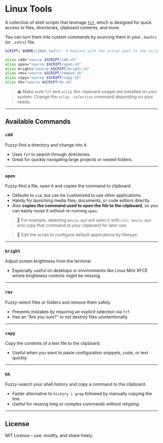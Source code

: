 # Linux Tools

A collection of shell scripts that leverage [`fzf`](https://github.com/junegunn/fzf), which is designed for quick access to files, directories, clipboard contents, and more.

You can turn them into custom commands by sourcing them in your `.bashrc` (or `.zshrc`) file:

```bash
SCRIPT="$HOME/LINUX_tools"  # Replace with the actual path to the script folder

alias cdd="source $SCRIPT/cdd.sh"
alias open="source $SCRIPT/open.sh"
alias bright="source $SCRIPT/bright.sh"
alias rmv="source $SCRIPT/remove.sh"
alias copy="source $SCRIPT/copy.sh"
alias hh="source $SCRIPT/hh.sh"
```

> ⚠️ Make sure `fzf` and `xclip` (for clipboard usage) are installed on your system.
> Change the `xclip -selection` command depending on your needs.

---

## Available Commands

### `cdd`

Fuzzy-find a directory and change into it.

* Uses `fzf` to search through directories.
* Great for quickly navigating large projects or nested folders.

---

### `open`

Fuzzy-find a file, open it and copies the command to clipboard

* Defaults to `vim`, but can be customized to use other applications.
* Handy for launching media files, documents, or code editors directly.
* Also **copies the command used to open the file to the clipboard**, so you can easily reuse it without re-running `open`.

> 🔧 For example, selecting `movie.mp4` will open it with `cvlc movie.mp4` and copy that command to your clipboard for later use.

> 🔧 Edit the script to configure default applications by filetype.

---

### `bright`

Adjust screen brightness from the terminal.

* Especially useful on desktops or environments like Linux Mint XFCE where brightness controls might be missing.


---

### `rmv`

Fuzzy-select files or folders and remove them safely.

* Prevents mistakes by requiring an explicit selection via `fzf`.
* Has an "Are you sure?" to not destroy files unintentionally


---

### `copy`

Copy the contents of a text file to the clipboard.

* Useful when you want to paste configuration snippets, code, or text quickly.

---

### `hh`

Fuzzy-search your shell history and copy a command to the clipboard.

* Faster alternative to `history | grep` followed by manually copying the line.
* Useful for reusing long or complex commands without retyping.

---

## License

MIT License – use, modify, and share freely.

